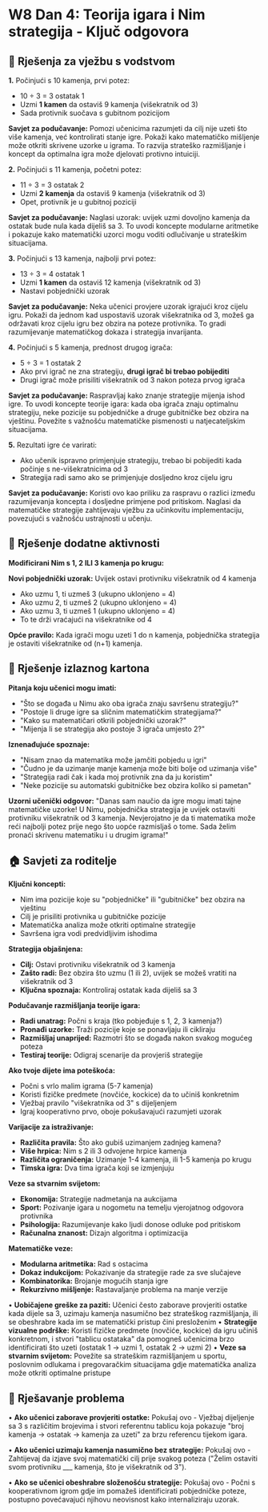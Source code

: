 # W8 Dan 4: Teorija igara i Nim strategija - Ključ odgovora

## 📝 Rješenja za vježbu s vodstvom

**1.** Počinjući s 10 kamenja, prvi potez:
   - 10 ÷ 3 = 3 ostatak 1
   - Uzmi **1 kamen** da ostaviš 9 kamenja (višekratnik od 3)
   - Sada protivnik suočava s gubitnom pozicijom
   
   **Savjet za podučavanje:** Pomozi učenicima razumjeti da cilj nije uzeti što više kamenja, već kontrolirati stanje igre. Pokaži kako matematičko mišljenje može otkriti skrivene uzorke u igrama. To razvija strateško razmišljanje i koncept da optimalna igra može djelovati protivno intuiciji.

**2.** Počinjući s 11 kamenja, početni potez:
   - 11 ÷ 3 = 3 ostatak 2
   - Uzmi **2 kamenja** da ostaviš 9 kamenja (višekratnik od 3)
   - Opet, protivnik je u gubitnoj poziciji
   
   **Savjet za podučavanje:** Naglasi uzorak: uvijek uzmi dovoljno kamenja da ostatak bude nula kada dijeliš sa 3. To uvodi koncepte modularne aritmetike i pokazuje kako matematički uzorci mogu voditi odlučivanje u strateškim situacijama.

**3.** Počinjući s 13 kamenja, najbolji prvi potez:
   - 13 ÷ 3 = 4 ostatak 1
   - Uzmi **1 kamen** da ostaviš 12 kamenja (višekratnik od 3)
   - Nastavi pobjednički uzorak
   
   **Savjet za podučavanje:** Neka učenici provjere uzorak igrajući kroz cijelu igru. Pokaži da jednom kad uspostaviš uzorak višekratnika od 3, možeš ga održavati kroz cijelu igru bez obzira na poteze protivnika. To gradi razumijevanje matematičkog dokaza i strategija invarijanta.

**4.** Počinjući s 5 kamenja, prednost drugog igrača:
   - 5 ÷ 3 = 1 ostatak 2
   - Ako prvi igrač ne zna strategiju, **drugi igrač bi trebao pobijediti**
   - Drugi igrač može prisiliti višekratnik od 3 nakon poteza prvog igrača
   
   **Savjet za podučavanje:** Raspravljaj kako znanje strategije mijenja ishod igre. To uvodi koncepte teorije igara: kada oba igrača znaju optimalnu strategiju, neke pozicije su pobjedničke a druge gubitničke bez obzira na vještinu. Povežite s važnošću matematičke pismenosti u natjecateljskim situacijama.

**5.** Rezultati igre će varirati:
   - Ako učenik ispravno primjenjuje strategiju, trebao bi pobijediti kada počinje s ne-višekratnicima od 3
   - Strategija radi samo ako se primjenjuje dosljedno kroz cijelu igru
   
   **Savjet za podučavanje:** Koristi ovo kao priliku za raspravu o razlici između razumijevanja koncepta i dosljedne primjene pod pritiskom. Naglasi da matematičke strategije zahtijevaju vježbu za učinkovitu implementaciju, povezujući s važnošću ustrajnosti u učenju.

## 🚀 Rješenje dodatne aktivnosti

**Modificirani Nim s 1, 2 ILI 3 kamenja po krugu:**

**Novi pobjednički uzorak:** Uvijek ostavi protivniku višekratnik od 4 kamenja
- Ako uzmu 1, ti uzmeš 3 (ukupno uklonjeno = 4)
- Ako uzmu 2, ti uzmeš 2 (ukupno uklonjeno = 4)
- Ako uzmu 3, ti uzmeš 1 (ukupno uklonjeno = 4)
- To te drži vraćajući na višekratnike od 4

**Opće pravilo:** Kada igrači mogu uzeti 1 do n kamenja, pobjednička strategija je ostaviti višekratnike od (n+1) kamenja.

## 🎯 Rješenje izlaznog kartona

**Pitanja koju učenici mogu imati:**
- "Što se događa u Nimu ako oba igrača znaju savršenu strategiju?"
- "Postoje li druge igre sa sličnim matematičkim strategijama?"
- "Kako su matematičari otkrili pobjednički uzorak?"
- "Mijenja li se strategija ako postoje 3 igrača umjesto 2?"

**Iznenađujuće spoznaje:**
- "Nisam znao da matematika može jamčiti pobjedu u igri"
- "Čudno je da uzimanje manje kamenja može biti bolje od uzimanja više"
- "Strategija radi čak i kada moj protivnik zna da ju koristim"
- "Neke pozicije su automatski gubitničke bez obzira koliko si pametan"

**Uzorni učenički odgovor:** "Danas sam naučio da igre mogu imati tajne matematičke uzorke! U Nimu, pobjednička strategija je uvijek ostaviti protivniku višekratnik od 3 kamenja. Nevjerojatno je da ti matematika može reći najbolji potez prije nego što uopće razmisljaš o tome. Sada želim pronaći skrivenu matematiku i u drugim igrama!"

## 🏠 Savjeti za roditelje

**Ključni koncepti:**
- Nim ima pozicije koje su "pobjedničke" ili "gubitničke" bez obzira na vještinu
- Cilj je prisiliti protivnika u gubitničke pozicije
- Matematička analiza može otkriti optimalne strategije
- Savršena igra vodi predvidljivim ishodima

**Strategija objašnjena:**
- **Cilj:** Ostavi protivniku višekratnik od 3 kamenja
- **Zašto radi:** Bez obzira što uzmu (1 ili 2), uvijek se možeš vratiti na višekratnik od 3
- **Ključna spoznaja:** Kontroliraj ostatak kada dijeliš sa 3

**Podučavanje razmišljanja teorije igara:**
- **Radi unatrag:** Počni s kraja (tko pobjeđuje s 1, 2, 3 kamenja?)
- **Pronađi uzorke:** Traži pozicije koje se ponavljaju ili cikliraju
- **Razmišljaj unaprijed:** Razmotri što se događa nakon svakog mogućeg poteza
- **Testiraj teorije:** Odigraj scenarije da provjeriš strategije

**Ako tvoje dijete ima poteškoća:**
- Počni s vrlo malim igrama (5-7 kamenja)
- Koristi fizičke predmete (novčiće, kockice) da to učiniš konkretnim
- Vježbaj pravilo "višekratnika od 3" s dijeljenjem
- Igraj kooperativno prvo, oboje pokušavajući razumjeti uzorak

**Varijacije za istraživanje:**
- **Različita pravila:** Što ako gubiš uzimanjem zadnjeg kamena?
- **Više hrpica:** Nim s 2 ili 3 odvojene hrpice kamenja
- **Različita ograničenja:** Uzimanje 1-4 kamenja, ili 1-5 kamenja po krugu
- **Timska igra:** Dva tima igrača koji se izmjenjuju

**Veze sa stvarnim svijetom:**
- **Ekonomija:** Strategije nadmetanja na aukcijama
- **Sport:** Pozivanje igara u nogometu na temelju vjerojatnog odgovora protivnika
- **Psihologija:** Razumijevanje kako ljudi donose odluke pod pritiskom
- **Računalna znanost:** Dizajn algoritma i optimizacija

**Matematičke veze:**
- **Modularna aritmetika:** Rad s ostacima
- **Dokaz indukcijom:** Pokazivanje da strategije rade za sve slučajeve
- **Kombinatorika:** Brojanje mogućih stanja igre
- **Rekurzivno mišljenje:** Rastavaljanje problema na manje verzije

• **Uobičajene greške za paziti:** Učenici često zaborave provjeriti ostatke kada dijele sa 3, uzimaju kamenja nasumično bez strateškog razmišljanja, ili se obeshrabre kada im se matematički pristup čini presloženim
• **Strategije vizualne podrške:** Koristi fizičke predmete (novčiće, kockice) da igru učiniš konkretnom, i stvori "tablicu ostataka" da pomogneš učenicima brzo identificirati što uzeti (ostatak 1 → uzmi 1, ostatak 2 → uzmi 2)
• **Veze sa stvarnim svijetom:** Povežite sa strateškim razmišljanjem u sportu, poslovnim odlukama i pregovaračkim situacijama gdje matematička analiza može otkriti optimalne pristupe

## 🔧 Rješavanje problema

• **Ako učenici zaborave provjeriti ostatke:** Pokušaj ovo - Vježbaj dijeljenje sa 3 s različitim brojevima i stvori referentnu tablicu koja pokazuje "broj kamenja → ostatak → kamenja za uzeti" za brzu referencu tijekom igara.

• **Ako učenici uzimaju kamenja nasumično bez strategije:** Pokušaj ovo - Zahtijevaj da izjave svoj matematički cilj prije svakog poteza ("Želim ostaviti svom protivniku ___ kamenja, što je višekratnik od 3").

• **Ako se učenici obeshrabre složenošću strategije:** Pokušaj ovo - Počni s kooperativnom igrom gdje im pomažeš identificirati pobjedničke poteze, postupno povećavajući njihovu neovisnost kako internaliziraju uzorak.